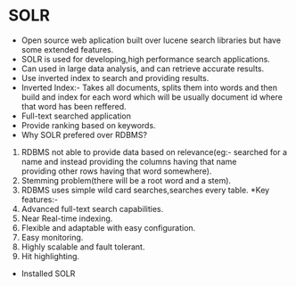 SOLR
====

-   Open source web aplication built over lucene search libraries but
    have some extended features.
-   SOLR is used for developing,high performance search applications.
-   Can used in large data analysis, and can retrieve accurate results.
-   Use inverted index to search and providing results.
-   Inverted Index:- Takes all documents, splits them into words and
    then build and index for each word which will be usually document id
    where that word has been reffered.
-   Full-text searched application
-   Provide ranking based on keywords.
-   Why SOLR prefered over RDBMS?

1.  RDBMS not able to provide data based on relevance(eg:- searched for
    a name and instead providing the columns having that name\
    providing other rows having that word somewhere).
2.  Stemming problem(there will be a root word and a stem).
3.  RDBMS uses simple wild card searches,searches every table. \*Key
    features:-
4.  Advanced full-text search capabilities.
5.  Near Real-time indexing.
6.  Flexible and adaptable with easy configuration.
7.  Easy monitoring.
8.  Highly scalable and fault tolerant.
9.  Hit highlighting.

-   Installed SOLR

